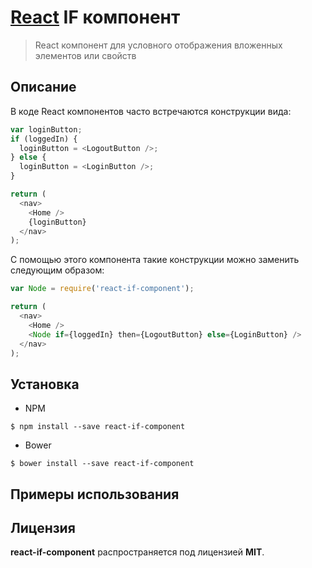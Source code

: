 # [React](http://facebook.github.io/react/) IF компонент

> React компонент для условного отображения вложенных элементов или свойств

## Описание
В коде React компонентов часто встречаются конструкции вида:
```javascript
var loginButton;
if (loggedIn) {
  loginButton = <LogoutButton />;
} else {
  loginButton = <LoginButton />;
}

return (
  <nav>
    <Home />
    {loginButton}
  </nav>
);
```
С помощью этого компонента такие конструкции можно заменить следующим образом:
```javascript
var Node = require('react-if-component');

return (
  <nav>
    <Home />
    <Node if={loggedIn} then={LogoutButton} else={LoginButton} />
  </nav>
);
```
## Установка
* NPM
```shell
$ npm install --save react-if-component
```
* Bower
```shell
$ bower install --save react-if-component
```

## Примеры использования
## Лицензия
**react-if-component** распространяется под лицензией **MIT**.
